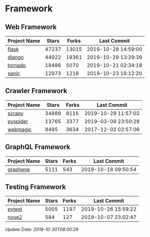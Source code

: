 # Framework

## Web Framework

| Project Name | Stars | Forks | Last Commit |
| ------------ | ----- | ----- | ----------- |
| [flask](https://github.com/pallets/flask) | 47237 | 13015 | 2019-10-28 14:59:00 |
| [django](https://github.com/django/django) | 44922 | 19361 | 2019-10-29 13:29:39 |
| [tornado](https://github.com/tornadoweb/tornado) | 18486 | 5070 | 2019-10-21 02:34:18 |
| [sanic](https://github.com/huge-success/sanic) | 12973 | 1218 | 2019-10-23 16:12:20 |

## Crawler Framework

| Project Name | Stars | Forks | Last Commit |
| ------------ | ----- | ----- | ----------- |
| [scrapy](https://github.com/scrapy/scrapy) | 34889 | 8115 | 2019-10-29 11:57:02 |
| [pyspider](https://github.com/binux/pyspider) | 13765 | 3377 | 2019-03-09 23:50:28 |
| [webmagic](https://github.com/code4craft/webmagic) | 8495 | 3634 | 2017-12-02 02:57:06 |

## GraphQL Framework

| Project Name | Stars | Forks | Last Commit |
| ------------ | ----- | ----- | ----------- |
| [graphene](https://github.com/graphql-python/graphene) | 5111 | 543 | 2019-10-18 09:50:54 |

## Testing Framework

| Project Name | Stars | Forks | Last Commit |
| ------------ | ----- | ----- | ----------- |
| [pytest](https://github.com/pytest-dev/pytest) | 5005 | 1197 | 2019-10-26 15:59:22 |
| [nose2](https://github.com/nose-devs/nose2) | 584 | 127 | 2019-10-07 23:02:47 |

*Update Date: 2019-10-30T08:00:29*